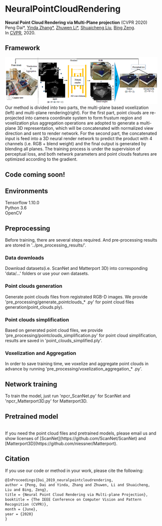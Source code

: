 # NeuralPointCloudRendering

**Neural Point Cloud Rendering via Multi-Plane projection** (CVPR 2020)  
Peng Dai*, [Yinda Zhang*](https://www.zhangyinda.com/), [Zhuwen Li*](https://scholar.google.com/citations?user=gIBLutQAAAAJ&hl=en), [Shuaicheng Liu](http://www.liushuaicheng.org/), [Bing Zeng](https://scholar.google.com/citations?user=s-kUGYQAAAAJ&hl=en).
<br>In [CVPR](https://arxiv.org/abs/1912.04645.pdf), 2020.

## Framework
<img src='./images/framework.png' width=1000>
<br>
Our method is divided into two parts, the multi-plane based voxelization (left) and multi-plane rendering(right). For the first part, point clouds are re-projected into camera coordinate system to form frustum region and voxelization plus aggregation operations are adopted to generate a multi-plane 3D representation, which will be concatenated with normalized view direction and sent to render network. For the second part, the concatenated input is feed into a 3D neural render network to predict the product with 4 channels (i.e. RGB + blend weight) and the final output is generated by blending all planes. The training process is under the supervision of perceptual loss, and both network parameters and point clouds features are optimized according to the gradient.

## Code coming soon!
## Environments
Tensorflow 1.10.0
<br>
Python 3.6
<br>
OpenCV

## Preprocessing
Before training, there are several steps required. And pre-processing results are stored in '../pre_processing_results/'.

### Data downloads
Download datasets(i.e. ScanNet and Matterport 3D) into corresponding 'data/...' folders or use your own datasets.

### Point clouds generation
Generate point clouds files from registrated RGB-D images. We provide 'pre_processing/generate_pointclouds_* .py' for point cloud files generation(point_clouds.ply). 

### Point clouds simplification
Based on generated point cloud files, we provide 'pre_processing/pointclouds_simplification.py' for point cloud simplification, results are saved in 'point_clouds_simplified.ply'.

### Voxelization and Aggregation
In order to save training time, we voxelize and aggregate point clouds in advance by running 'pre_processing/voxelization_aggregation_* .py'. 

## Network training
To train the model, just run 'npcr_ScanNet.py' for ScanNet and 'npcr_Matterport3D.py' for Matterport3D.

## Pretrained model
<br>
If you need the point cloud files and pretrained models, please email us and show licenses of [ScanNet](https://github.com/ScanNet/ScanNet) and [Matterport3D](https://github.com/niessner/Matterport).

## Citation
If you use our code or method in your work, please cite the following:
```
@InProceedings{Dai_2019_neuralpointcloudrendering,
author = {Peng, Dai and Yinda, Zhang and Zhuwen, Li and Shuaicheng, Liu and Bing, Zeng},
title = {Neural Point Cloud Rendering via Multi-plane Projection},
booktitle = {The IEEE Conference on Computer Vision and Pattern Recognition (CVPR)},
month = {June},
year = {2020}
}

